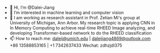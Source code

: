 - 👋 Hi, I’m @Dalei-Jiang
- 👀 I’m interested in machine learning and computer vision
- 🌱 I am working as research assistant in Prof. Zetian Mi's group at University of Michigan, Ann Arbor. My research topic is applying CNN in In Memory Computing to achieve real-time RHEED Image analyzing, and developing Transformer-based network to do the RHEED classification
- 📫 How to reach me:
      daleij@umich.edu | daleijiang4869@outlook.com
      +86 13588853165  | +1 7342637433
      Wechat: zdhzjdl375
